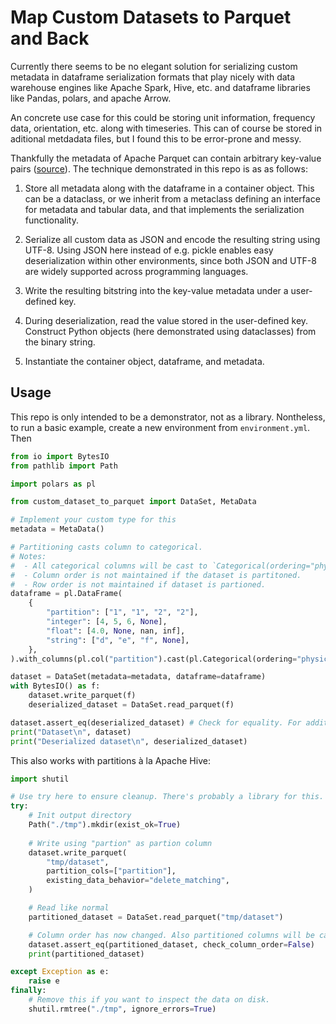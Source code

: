 # Map Custom Datasets to Parquet and Back

Currently there seems to be no elegant solution for serializing custom metadata in dataframe serialization formats that play nicely with data warehouse engines like Apache Spark, Hive, etc. and dataframe libraries like Pandas, polars, and apache Arrow.

An concrete use case for this could be storing unit information, frequency data, orientation, etc. along with timeseries. This can of course be stored in aditional metdadata files, but I found this to be error-prone and messy.

Thankfully the metadata of Apache Parquet can contain arbitrary key-value pairs ([source](https://parquet.apache.org/docs/file-format/metadata/)). The technique demonstrated in this repo is as as follows:

 1. Store all metadata along with the dataframe in a container object. This can be a dataclass, or we inherit from a metaclass defining an interface for metadata and tabular data, and that implements the serialization functionality.

 2. Serialize all custom data as JSON and encode the resulting string using UTF-8. Using JSON here instead of e.g. pickle enables easy deserialization within other environments, since both JSON and UTF-8 are widely supported across programming languages.

 3. Write the resulting bitstring into the key-value metadata under a user-defined key.

 4. During deserialization, read the value stored in the user-defined key. Construct Python objects (here demonstrated using dataclasses) from the binary string.

 5. Instantiate the container object, dataframe, and metadata.

## Usage

This repo is only intended to be a demonstrator, not as a library. Nontheless, to run a basic example, create a new environment from `environment.yml`. Then

```python
from io import BytesIO
from pathlib import Path

import polars as pl

from custom_dataset_to_parquet import DataSet, MetaData

# Implement your custom type for this
metadata = MetaData()

# Partitioning casts column to categorical.
# Notes:
#  - All categorical columns will be cast to `Categorical(ordering="physical")`
#  - Column order is not maintained if the dataset is partitoned. 
#  - Row order is not maintained if dataset is partioned. 
dataframe = pl.DataFrame(
    {
        "partition": ["1", "1", "2", "2"],
        "integer": [4, 5, 6, None],
        "float": [4.0, None, nan, inf],
        "string": ["d", "e", "f", None],
    },
).with_columns(pl.col("partition").cast(pl.Categorical(ordering="physical")))

dataset = DataSet(metadata=metadata, dataframe=dataframe)
with BytesIO() as f:
    dataset.write_parquet(f)
    deserialized_dataset = DataSet.read_parquet(f)

dataset.assert_eq(deserialized_dataset) # Check for equality. For additional arguments see `polars.testing.assert_dataframe_equals`
print("Dataset\n", dataset)
print("Deserialized dataset\n", deserialized_dataset)
```

This also works with partitions à la Apache Hive:

```python
import shutil

# Use try here to ensure cleanup. There's probably a library for this.
try:
    # Init output directory
    Path("./tmp").mkdir(exist_ok=True)
    
    # Write using "partion" as partion column
    dataset.write_parquet(
        "tmp/dataset",
        partition_cols=["partition"],
        existing_data_behavior="delete_matching",
    )

    # Read like normal
    partitioned_dataset = DataSet.read_parquet("tmp/dataset")

    # Column order has now changed. Also partitioned columns will be cast to `polars.Categorical(ordering="physical")`.
    dataset.assert_eq(partitioned_dataset, check_column_order=False)
    print(partitioned_dataset)

except Exception as e:
    raise e
finally:
    # Remove this if you want to inspect the data on disk.
    shutil.rmtree("./tmp", ignore_errors=True)
```
